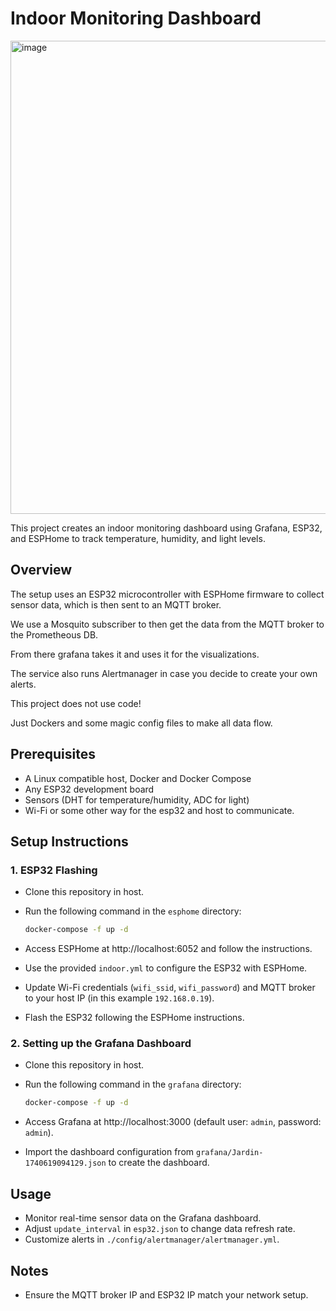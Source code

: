 # Indoor Monitoring Dashboard

<img width="1905" height="757" alt="image" src="https://github.com/user-attachments/assets/9851e6b3-a3be-4160-add5-5814910e2038" />

This project creates an indoor monitoring dashboard using Grafana, ESP32, and ESPHome to track temperature, humidity, and light levels.

## Overview

The setup uses an ESP32 microcontroller with ESPHome firmware to collect sensor data, which is then sent to an MQTT broker.

We use a Mosquito subscriber to then get the data from the MQTT broker to the Prometheous DB.

From there grafana takes it and uses it for the visualizations.

The service also runs Alertmanager in case you decide to create your own alerts.

This project does not use code!

Just Dockers and some magic config files to make all data flow.

## Prerequisites
- A Linux compatible host, Docker and Docker Compose
- Any ESP32 development board
- Sensors (DHT for temperature/humidity, ADC for light)
- Wi-Fi or some other way for the esp32 and host to communicate.

## Setup Instructions

### 1. ESP32 Flashing
- Clone this repository in host.
- Run the following command in the `esphome` directory:

  ```bash
  docker-compose -f up -d
- Access ESPHome at http://localhost:6052 and follow the instructions.
- Use the provided `indoor.yml` to configure the ESP32 with ESPHome.
- Update Wi-Fi credentials (`wifi_ssid`, `wifi_password`) and MQTT broker to your host IP (in this example `192.168.0.19`).
- Flash the ESP32 following the ESPHome instructions.

### 2. Setting up the Grafana Dashboard
- Clone this repository in host.
- Run the following command in the `grafana` directory:

  ```bash
  docker-compose -f up -d
- Access Grafana at http://localhost:3000 (default user: `admin`, password: `admin`).
- Import the dashboard configuration from `grafana/Jardin-1740619094129.json` to create the dashboard.

## Usage
- Monitor real-time sensor data on the Grafana dashboard.
- Adjust `update_interval` in `esp32.json` to change data refresh rate.
- Customize alerts in `./config/alertmanager/alertmanager.yml`.

## Notes
- Ensure the MQTT broker IP and ESP32 IP match your network setup.






